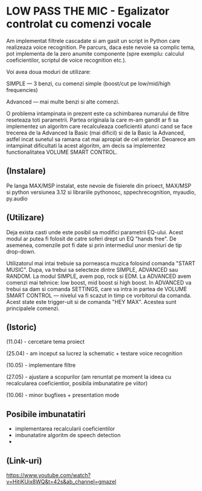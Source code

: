 # LOW PASS THE MIC - Egalizator controlat cu comenzi vocale

Am implementat filtrele cascadate si am gasit un script in Python care realizeaza voice recognition. Pe parcurs, daca este nevoie sa complic tema, pot implementa de la zero anumite componente (spre exemplu: calculul coeficientilor, scriptul de voice recognition etc.).

Voi avea doua moduri de utilizare:

SIMPLE — 3 benzi, cu comenzi simple (boost/cut pe low/mid/high frequencies)

Advanced — mai multe benzi si alte comenzi.

O problema intampinata in prezent este ca schimbarea numarului de filtre reseteaza toti parametrii.
Partea originala la care m-am gandit ar fi sa implementez un algoritm care recalculeaza coeficientii atunci cand se face trecerea de la Advanced la Basic (mai dificil) si de la Basic la Advanced, astfel incat sunetul sa ramana cat mai apropiat de cel anterior. Deoarece am intampinat dificultati la acest algoritm, am decis sa implementez functionalitatea VOLUME SMART CONTROL.




## (Instalare)
Pe langa MAX/MSP instalat, este nevoie de fisierele din prioect, MAX/MSP si python versiunea 3.12 si librariile pythonosc, sppechrecognition, myaudio, py.audio

## (Utilizare)
Deja exista casti unde este posibil sa modifici parametrii EQ-ului. Acest modul ar putea fi folosit de catre soferi drept un EQ "hands free".
De asemenea, comenzile pot fi date si prin intermediul unor meniuri de tip drop-down.

Utilizatorul mai intai trebuie sa porneasca muzica folosind comanda "START MUSIC". Dupa, va trebui sa selecteze dintre SIMPLE, ADVANCED sau RANDOM. La modul SIMPLE, avem pop, rock si EDM. La ADVANCED avem comenzi mai tehnice: low boost, mid boost si high boost. In ADVANCED va trebui sa dam si comanda SETTINGS, care va intra in partea de VOLUME SMART CONTROL — nivelul va fi scazut in timp ce vorbitorul da comanda. Acest state este trigger-uit si de comanda "HEY MAX". Acestea sunt principalele comenzi.


## (Istoric)

(11.04) - cercetare tema proiect  

(25.04) - am inceput sa lucrez la schematic + testare voice recognition 

(10.05) - implementare filtre 

(27.05) - ajustare a scopurilor (am renuntat pe moment la ideea cu recalcularea coeficientior, posibila imbunatatire pe viitor)

(10.06) - minor bugfixes + presentation mode


## Posibile imbunatatiri
- implementarea recalcularii coeficientilor
- imbunatatire algoritm de speech detection 
- 



## (Link-uri)
https://www.youtube.com/watch?v=HitjKUix8WQ&t=42s&ab_channel=gmazel


